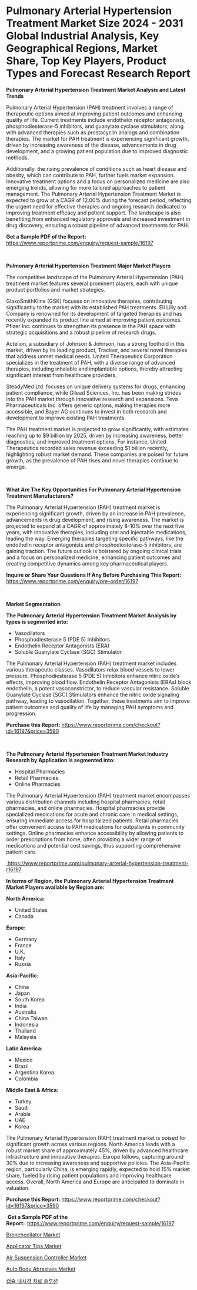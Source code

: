 <p><h1>Pulmonary Arterial Hypertension Treatment Market Size 2024 - 2031 Global Industrial Analysis, Key Geographical Regions, Market Share, Top Key Players, Product Types and Forecast Research Report</h1></p><p><strong>Pulmonary Arterial Hypertension Treatment Market Analysis and Latest Trends</strong></p>
<p><p>Pulmonary Arterial Hypertension (PAH) treatment involves a range of therapeutic options aimed at improving patient outcomes and enhancing quality of life. Current treatments include endothelin receptor antagonists, phosphodiesterase-5 inhibitors, and guanylate cyclase stimulators, along with advanced therapies such as prostacyclin analogs and combination therapies. The market for PAH treatment is experiencing significant growth, driven by increasing awareness of the disease, advancements in drug development, and a growing patient population due to improved diagnostic methods. </p><p>Additionally, the rising prevalence of conditions such as heart disease and obesity, which can contribute to PAH, further fuels market expansion. Innovative treatment options and a focus on personalized medicine are also emerging trends, allowing for more tailored approaches to patient management. The Pulmonary Arterial Hypertension Treatment Market is expected to grow at a CAGR of 12.00% during the forecast period, reflecting the urgent need for effective therapies and ongoing research dedicated to improving treatment efficacy and patient support. The landscape is also benefiting from enhanced regulatory approvals and increased investment in drug discovery, ensuring a robust pipeline of advanced treatments for PAH.</p></p>
<p><strong>Get a Sample PDF of the Report:&nbsp;</strong> <a href="https://www.reportprime.com/enquiry/request-sample/16197">https://www.reportprime.com/enquiry/request-sample/16197</a></p>
<p>&nbsp;</p>
<p><strong>Pulmonary Arterial Hypertension Treatment Major Market Players</strong></p>
<p><p>The competitive landscape of the Pulmonary Arterial Hypertension (PAH) treatment market features several prominent players, each with unique product portfolios and market strategies. </p><p>GlaxoSmithKline (GSK) focuses on innovative therapies, contributing significantly to the market with its established PAH treatments. Eli Lilly and Company is renowned for its development of targeted therapies and has recently expanded its product line aimed at improving patient outcomes. Pfizer Inc. continues to strengthen its presence in the PAH space with strategic acquisitions and a robust pipeline of research drugs.</p><p>Actelion, a subsidiary of Johnson & Johnson, has a strong foothold in this market, driven by its leading product, Tracleer, and several novel therapies that address unmet medical needs. United Therapeutics Corporation specializes in the treatment of PAH, with a diverse range of advanced therapies, including inhalable and implantable options, thereby attracting significant interest from healthcare providers.</p><p>SteadyMed Ltd. focuses on unique delivery systems for drugs, enhancing patient compliance, while Gilead Sciences, Inc. has been making strides into the PAH market through innovative research and expansions. Teva Pharmaceuticals Inc. offers generic options, making therapies more accessible, and Bayer AG continues to invest in both research and development to improve existing PAH treatments.</p><p>The PAH treatment market is projected to grow significantly, with estimates reaching up to $9 billion by 2025, driven by increasing awareness, better diagnostics, and improved treatment options. For instance, United Therapeutics recorded sales revenue exceeding $1 billion recently, highlighting robust market demand. These companies are poised for future growth, as the prevalence of PAH rises and novel therapies continue to emerge.</p></p>
<p>&nbsp;</p>
<p><strong>What Are The Key Opportunities For Pulmonary Arterial Hypertension Treatment Manufacturers?</strong></p>
<p><p>The Pulmonary Arterial Hypertension (PAH) treatment market is experiencing significant growth, driven by an increase in PAH prevalence, advancements in drug development, and rising awareness. The market is projected to expand at a CAGR of approximately 8-10% over the next five years, with innovative therapies, including oral and injectable medications, leading the way. Emerging therapies targeting specific pathways, like the endothelin receptor antagonists and phosphodiesterase-5 inhibitors, are gaining traction. The future outlook is bolstered by ongoing clinical trials and a focus on personalized medicine, enhancing patient outcomes and creating competitive dynamics among key pharmaceutical players.</p></p>
<p><strong>Inquire or Share Your Questions If Any Before Purchasing This Report:</strong> <a href="https://www.reportprime.com/enquiry/pre-order/16197">https://www.reportprime.com/enquiry/pre-order/16197</a></p>
<p>&nbsp;</p>
<p><strong>Market Segmentation</strong></p>
<p><strong>The Pulmonary Arterial Hypertension Treatment Market Analysis by types is segmented into:</strong></p>
<p><ul><li>Vasodilators</li><li>Phosphodiesterase 5 (PDE 5) Inhibitors</li><li>Endothelin Receptor Antagonists (ERA)</li><li>Soluble Guanylate Cyclase (SGC) Stimulator</li></ul></p>
<p><p>The Pulmonary Arterial Hypertension (PAH) treatment market includes various therapeutic classes. Vasodilators relax blood vessels to lower pressure. Phosphodiesterase 5 (PDE 5) Inhibitors enhance nitric oxide’s effects, improving blood flow. Endothelin Receptor Antagonists (ERAs) block endothelin, a potent vasoconstrictor, to reduce vascular resistance. Soluble Guanylate Cyclase (SGC) Stimulators enhance the nitric oxide signaling pathway, leading to vasodilation. Together, these treatments aim to improve patient outcomes and quality of life by managing PAH symptoms and progression.</p></p>
<p><strong>Purchase this Report:&nbsp;</strong><a href="https://www.reportprime.com/checkout?id=16197&price=3590">https://www.reportprime.com/checkout?id=16197&price=3590</a></p>
<p>&nbsp;</p>
<p><strong>The Pulmonary Arterial Hypertension Treatment Market Industry Research by Application is segmented into:</strong></p>
<p><ul><li>Hospital Pharmacies</li><li>Retail Pharmacies</li><li>Online Pharmacies</li></ul></p>
<p><p>The Pulmonary Arterial Hypertension (PAH) treatment market encompasses various distribution channels including hospital pharmacies, retail pharmacies, and online pharmacies. Hospital pharmacies provide specialized medications for acute and chronic care in medical settings, ensuring immediate access for hospitalized patients. Retail pharmacies offer convenient access to PAH medications for outpatients in community settings. Online pharmacies enhance accessibility by allowing patients to order prescriptions from home, often providing a wider range of medications and potential cost savings, thus supporting comprehensive patient care.</p></p>
<p><a href="https://www.reportprime.com/pulmonary-arterial-hypertension-treatment-r16197">&nbsp;https://www.reportprime.com/pulmonary-arterial-hypertension-treatment-r16197</a></p>
<p><strong>In terms of Region, the Pulmonary Arterial Hypertension Treatment Market Players available by Region are:</strong></p>
<p>
    <p> <strong> North America: </strong>
        <ul>
            <li>United States</li>
            <li>Canada</li>
        </ul>
        </p> 
    <p> <strong> Europe: </strong>
        <ul>
            <li>Germany</li>
            <li>France</li>
            <li>U.K.</li>
            <li>Italy</li>
            <li>Russia</li>
        </ul>
        </p> 
    <p> <strong> Asia-Pacific: </strong>
        <ul>
            <li>China</li>
            <li>Japan</li>
            <li>South Korea</li>
            <li>India</li>
            <li>Australia</li>
            <li>China Taiwan</li>
            <li>Indonesia</li>
            <li>Thailand</li>
            <li>Malaysia</li>
        </ul>
        </p> 
    <p> <strong> Latin America: </strong>
        <ul>
            <li>Mexico</li>
            <li>Brazil</li>
            <li>Argentina Korea</li>
            <li>Colombia</li>
        </ul>
        </p> 
    <p> <strong> Middle East & Africa: </strong>
        <ul>
            <li>Turkey</li>
            <li>Saudi</li>
            <li>Arabia</li>
            <li>UAE</li>
            <li>Korea</li>
        </ul>
    </p>
    </p>
<p><p>The Pulmonary Arterial Hypertension (PAH) treatment market is poised for significant growth across various regions. North America leads with a robust market share of approximately 45%, driven by advanced healthcare infrastructure and innovative therapies. Europe follows, capturing around 30% due to increasing awareness and supportive policies. The Asia-Pacific region, particularly China, is emerging rapidly, expected to hold 15% market share, fueled by rising patient populations and improving healthcare access. Overall, North America and Europe are anticipated to dominate in valuation.</p></p>
<p><strong>Purchase this Report: </strong><a href="https://www.reportprime.com/checkout?id=16197&price=3590">https://www.reportprime.com/checkout?id=16197&price=3590</a></p>
<p>&nbsp;<strong>Get a Sample PDF of the Report:&nbsp;&nbsp;</strong><a href="https://www.reportprime.com/enquiry/request-sample/16197">https://www.reportprime.com/enquiry/request-sample/16197</a></p>
<p><strong></strong></p>
<p><p><a href="https://github.com/tamvrosiya/Market-Research-Report-List-5/blob/main/bronchodilator-market.md">Bronchodilator Market</a></p><p><a href="https://www.linkedin.com/pulse/global-applicator-tips-market-share-growth-opportunities-size-oldif?trackingId=7u10Ly%2BgSCWA8zkg8hONEg%3D%3D">Applicator Tips Market</a></p><p><a href="https://issuu.com/reportprime-2/docs/air-suspension-controller-market-si_bbc39a2e80beda">Air Suspension Controller Market</a></p><p><a href="https://issuu.com/reportprime-2/docs/auto-body-abrasives-market-size-203_f42babcb2bbab1">Auto Body Abrasives Market</a></p><p><a href="https://medium.com/@ejuynpri79/capsule-endoscopy-treatment-solutions-market-%EC%9D%98-%EA%B8%80%EB%A1%9C%EB%B2%8C-%EC%8B%9C%EC%9E%A5-%EA%B0%9C%EC%9A%94%EB%8A%94-%EC%A0%84-%EC%84%B8%EA%B3%84-%EB%B0%8F-%EC%A3%BC%EC%9A%94-%EC%8B%9C%EC%9E%A5%EC%9D%98-%EC%82%B0%EC%97%85%EC%97%90-%EC%98%81%ED%96%A5%EC%9D%84-%EB%AF%B8%EC%B9%98%EB%8A%94-%EC%A3%BC%EC%9A%94-%ED%8A%B8%EB%A0%8C%EB%93%9C%EC%97%90-%EB%8C%80%ED%95%9C-7b9df848fead">캡슐 내시경 치료 솔루션</a></p></p>